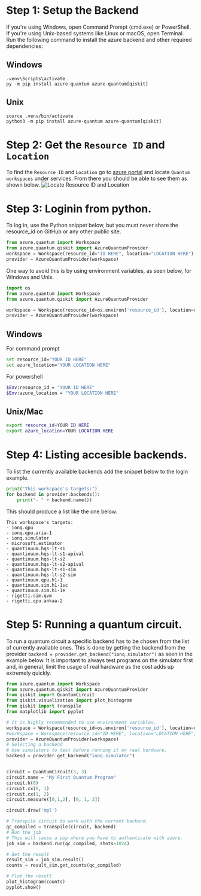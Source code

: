# Step 1: Setup the Backend

If you're using Windows, open Command Prompt (cmd.exe) or PowerShell. If you're using Unix-based systems like Linux or macOS, open Terminal.
Run the following command to install the azure backend and other required dependencies:

## Windows
```
.venv\Scripts\activate
py -m pip install azure-quantum azure-quantum[qiskit]
```

## Unix

```
source .venv/bin/activate
python3 -m pip install azure-quantum azure-quantum[qiskit]
```

# Step 2: Get the `Resource ID` and `Location` 
To find the `Resource ID` and `Location` go to [azure portal](https://portal.azure.com/#home) and locate `Quantum workspaces` under services. From there you should be able to see them as shown below.
![Locate Resource ID and Location](https://learn.microsoft.com/en-us/azure/quantum/media/azure-quantum-resource-id.png)

# Step 3: Loginin from python.
To log in, use the Python snippet below, but you must never share the resource_id on GitHub or any other public site. 
```python
from azure.quantum import Workspace
from azure.quantum.qiskit import AzureQuantumProvider
workspace = Workspace(resource_id="ID HERE", location="LOCATION HERE")
provider = AzureQuantumProvider(workspace)
```
One way to avoid this is by using environment variables, as seen below, for Windows and Unix.
```python
import os
from azure.quantum import Workspace
from azure.quantum.qiskit import AzureQuantumProvider

workspace = Workspace(resource_id=os.environ['resource_id'], location=os.environ['azure_location'])
provider = AzureQuantumProvider(workspace)
```
## Windows
For command prompt
```bash
set resource_id="YOUR ID HERE"
set azure_location="YOUR LOCATION HERE"
```
For powershell
```bash
$Env:resource_id = "YOUR ID HERE"
$Env:azure_location = "YOUR LOCATION HERE"
``` 
## Unix/Mac
```bash
export resource_id=YOUR ID HERE
export azure_location=YOUR LOCATION HERE
```

# Step 4: Listing accesible backends.
To list the currently available backends add the snippet below to the login example.
```python
print("This workspace's targets:")
for backend in provider.backends():
    print("- " + backend.name())
```
This should produce a list like the one below.
```
This workspace's targets:
- ionq.qpu
- ionq.qpu.aria-1
- ionq.simulator
- microsoft.estimator
- quantinuum.hqs-lt-s1
- quantinuum.hqs-lt-s1-apival
- quantinuum.hqs-lt-s2
- quantinuum.hqs-lt-s2-apival
- quantinuum.hqs-lt-s1-sim
- quantinuum.hqs-lt-s2-sim
- quantinuum.qpu.h1-1
- quantinuum.sim.h1-1sc
- quantinuum.sim.h1-1e
- rigetti.sim.qvm
- rigetti.qpu.ankaa-2
```
# Step 5: Running a quantum circuit.
To run a quantum circuit a specific backend has to be chosen from the list of currently available ones. This is done by getting the backend from the provider `backend = provider.get_backend("ionq.simulator")` as seen in the example below. It is important to always test programs on the simulator first and, in general, limit the usage of real hardware as the cost adds up extremely quickly.
```python
from azure.quantum import Workspace
from azure.quantum.qiskit import AzureQuantumProvider
from qiskit import QuantumCircuit
from qiskit.visualization import plot_histogram
from qiskit import transpile
from matplotlib import pyplot

# It is highly recommended to use environment variables.
workspace = Workspace(resource_id=os.environ['resource_id'], location=os.environ['azure_location'])
#workspace = Workspace(resource_id="ID HERE", location="LOCATION HERE")
provider = AzureQuantumProvider(workspace)
# Selecting a backend
# Use simulators to test before running it on real hardware.
backend = provider.get_backend("ionq.simulator")


circuit = QuantumCircuit(3, 3)
circuit.name = "My First Quantum Program"
circuit.h(0)
circuit.cx(0, 1)
circuit.cx(1, 2)
circuit.measure([0,1,2], [0, 1, 2])

circuit.draw('mpl')

# Transpile circuit to work with the current backend.
qc_compiled = transpile(circuit, backend)
# Run the job
# This will cause a pop where you have to authenticate with azure.
job_sim = backend.run(qc_compiled, shots=1024)

# Get the result
result_sim = job_sim.result()
counts = result_sim.get_counts(qc_compiled)

# Plot the result
plot_histogram(counts)
pyplot.show()
```
